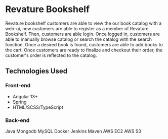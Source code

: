 # Revature Bookshelf
Revature bookshelf customers are able to view the our book catalog with a web-ui, new customers are able to register as a member of Revature Bookshelf. 
Then, customers are able login. Once logged in, customers are able to manually browse catalog or search the catalog with the search function. 
Once a desired book is found, customers are able to add books to the cart. Once customers are ready to finalize and checkout their order, the customer's order is reflected to the catalog.

## Technologies Used

### Front-end
* Angular 13+
* Spring
* HTML/SCSS/TypeScript
### Back-end
Java
Mongodb
MySQL
Docker
Jenkins
Maven
AWS EC2
AWS S3
